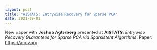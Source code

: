 ```yaml
---
layout: post
title: "AISTATS: Entrywise Recovery for Sparse PCA"
date: 2021-09-01
---
```

New paper with **Joshua Agterberg** presented at **AISTATS**: *Entrywise Recovery Guarantees for Sparse PCA via Sparsistent Algorithms*. Paper: https://arxiv.org
